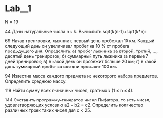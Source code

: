 # Lab__1
N = 19

44 Даны натуральные числа n и k. Вычислить sqrt(k(n-1)+sqrt(k*n))

69 Начав тренировки, лыжник в первый день пробежал 10 км. Каждый следующий день он увеличивал пробег на 10 % от пробега предыдущего дня. Определить:
         а) пробег лыжника за второй, третий, …, десятый день тренировок;
         б) суммарный путь лыжника за первые 7 дней тренировок;
         в) в какой день он пробежит больше 20 км;
         г) в какой день суммарный пробег за все дни превысит 100 км.
         
94 Известна масса каждого предмета из некоторого набора предметов. Определить среднюю массу.

119 Найти сумму всех n-значных чисел, кратных k (1 ≤ n ≤ 4).

144 Составить программу-генератор чисел Пифагора, то есть чисел, удовлетворяющих условию а2 + b2 = с2. Определить количество различных троек таких чисел для с < 25.  
